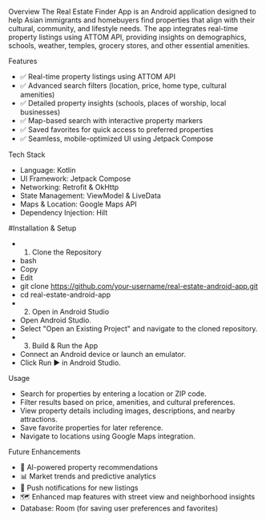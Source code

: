 Overview
The Real Estate Finder App is an Android application designed to help Asian immigrants and homebuyers find properties that align with their cultural, community, and lifestyle needs. The app integrates real-time property listings using ATTOM API, providing insights on demographics, schools, weather, temples, grocery stores, and other essential amenities.

Features
- ✅ Real-time property listings using ATTOM API
- ✅ Advanced search filters (location, price, home type, cultural amenities)
- ✅ Detailed property insights (schools, places of worship, local businesses)
- ✅ Map-based search with interactive property markers
- ✅ Saved favorites for quick access to preferred properties
- ✅ Seamless, mobile-optimized UI using Jetpack Compose

Tech Stack
- Language: Kotlin
- UI Framework: Jetpack Compose
- Networking: Retrofit & OkHttp
- State Management: ViewModel & LiveData
- Maps & Location: Google Maps API
- Dependency Injection: Hilt

#Installation & Setup
- 1. Clone the Repository
- bash
- Copy
- Edit
- git clone https://github.com/your-username/real-estate-android-app.git
- cd real-estate-android-app
- 2. Open in Android Studio
- Open Android Studio.
- Select "Open an Existing Project" and navigate to the cloned repository.
- 3. Build & Run the App
- Connect an Android device or launch an emulator.
- Click Run ▶ in Android Studio.

Usage
- Search for properties by entering a location or ZIP code.
- Filter results based on price, amenities, and cultural preferences.
- View property details including images, descriptions, and nearby attractions.
- Save favorite properties for later reference.
- Navigate to locations using Google Maps integration.

Future Enhancements
- 🚀 AI-powered property recommendations
- 📊 Market trends and predictive analytics
- 🔔 Push notifications for new listings
- 🗺️ Enhanced map features with street view and neighborhood insights
- Database: Room (for saving user preferences and favorites)

